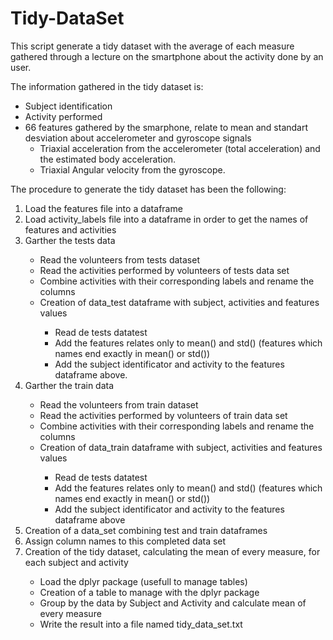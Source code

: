 # Tidy-DataSet

This script generate a tidy dataset with the average of each measure gathered through a lecture on the smartphone about the activity done by an user.  

The information gathered in the tidy dataset is:
- Subject identification
- Activity performed
- 66 features gathered by the smarphone, relate to mean and standart desviation about accelerometer and gyroscope signals
    * Triaxial acceleration from the accelerometer (total acceleration) and the estimated body acceleration.
    * Triaxial Angular velocity from the gyroscope.

The procedure to generate the tidy dataset has been the following:
<ol>
<li> Load the features file into a dataframe </li>
<li> Load activity_labels file into a dataframe in order to get the names of features and activities</li>
<li> Garther the tests data</li>
    <ul>
    <li> Read the volunteers from tests dataset</li>
    <li> Read the activities performed by volunteers of tests data set</li>
    <li> Combine activities with their corresponding labels and rename the columns</li>
    <li> Creation of data_test dataframe with subject, activities and features values</li>
        <ul>
        <li> Read de tests datatest</li>
        <li> Add the features relates only to mean() and std() (features which names end exactly in mean() or std())</li>
        <li> Add the subject identificator and activity to the features dataframe above.</li>
        </ul>
    </ul>
<li> Garther the train data</li>
    <ul>
    <li> Read the volunteers from train dataset</li>
    <li> Read the activities performed by volunteers of train data set</li>
    <li> Combine activities with their corresponding labels and rename the columns</li>
    <li> Creation of data_train dataframe with subject, activities and features values</li>
        <ul>
        <li> Read de tests datatest</li>
        <li> Add the features relates only to mean() and std() (features which names end exactly in mean() or std())</li>
        <li> Add the subject identificator and activity to the features dataframe above</li>
        </ul>
    </ul>
<li> Creation of a data_set combining test and train dataframes</li>
<li> Assign column names to this completed data set</li>
<li> Creation of the tidy dataset, calculating the mean of every measure, for each subject and activity</li>
    <ul>
        <li> Load the dplyr package (usefull to manage tables)</li>
        <li> Creation of a table to manage with the dplyr package</li>
        <li> Group by the data by Subject and Activity and calculate mean of every measure</li>
        <li> Write the result into a file named tidy_data_set.txt</li>
    </ul>
</ol>
